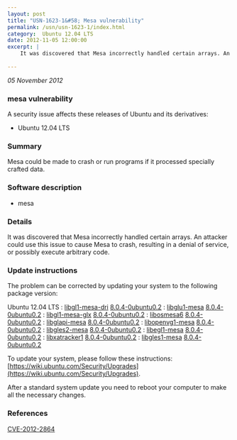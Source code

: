 ```yaml
---
layout: post
title: "USN-1623-1&#58; Mesa vulnerability"
permalink: /usn/usn-1623-1/index.html
category:  Ubuntu 12.04 LTS
date: 2012-11-05 12:00:00
excerpt: |
    It was discovered that Mesa incorrectly handled certain arrays. An attacker could use this issue to cause Mesa to crash, resulting in a denial of service, or possibly execute arbitrary code. 
    
--- 
```

 
 

*05 November 2012*

### mesa vulnerability

A security issue affects these releases of Ubuntu and its derivatives:

* Ubuntu 12.04 LTS

### Summary

Mesa could be made to crash or run programs if it processed specially crafted data.

### Software description

* mesa 

### Details

It was discovered that Mesa incorrectly handled certain arrays. An attacker could use this issue to cause Mesa to crash, resulting in a denial of service, or possibly execute arbitrary code. 

### Update instructions

The problem can be corrected by updating your system to the following package version:

Ubuntu 12.04 LTS
 : [libgl1-mesa-dri](https://launchpad.net/ubuntu/+source/mesa) <span> [8.0.4-0ubuntu0.2](https://launchpad.net/ubuntu/+source/mesa/8.0.4-0ubuntu0.2) </span> 
 : [libglu1-mesa](https://launchpad.net/ubuntu/+source/mesa) <span> [8.0.4-0ubuntu0.2](https://launchpad.net/ubuntu/+source/mesa/8.0.4-0ubuntu0.2) </span> 
 : [libgl1-mesa-glx](https://launchpad.net/ubuntu/+source/mesa) <span> [8.0.4-0ubuntu0.2](https://launchpad.net/ubuntu/+source/mesa/8.0.4-0ubuntu0.2) </span> 
 : [libosmesa6](https://launchpad.net/ubuntu/+source/mesa) <span> [8.0.4-0ubuntu0.2](https://launchpad.net/ubuntu/+source/mesa/8.0.4-0ubuntu0.2) </span> 
 : [libglapi-mesa](https://launchpad.net/ubuntu/+source/mesa) <span> [8.0.4-0ubuntu0.2](https://launchpad.net/ubuntu/+source/mesa/8.0.4-0ubuntu0.2) </span> 
 : [libopenvg1-mesa](https://launchpad.net/ubuntu/+source/mesa) <span> [8.0.4-0ubuntu0.2](https://launchpad.net/ubuntu/+source/mesa/8.0.4-0ubuntu0.2) </span> 
 : [libgles2-mesa](https://launchpad.net/ubuntu/+source/mesa) <span> [8.0.4-0ubuntu0.2](https://launchpad.net/ubuntu/+source/mesa/8.0.4-0ubuntu0.2) </span> 
 : [libegl1-mesa](https://launchpad.net/ubuntu/+source/mesa) <span> [8.0.4-0ubuntu0.2](https://launchpad.net/ubuntu/+source/mesa/8.0.4-0ubuntu0.2) </span> 
 : [libxatracker1](https://launchpad.net/ubuntu/+source/mesa) <span> [8.0.4-0ubuntu0.2](https://launchpad.net/ubuntu/+source/mesa/8.0.4-0ubuntu0.2) </span> 
 : [libgles1-mesa](https://launchpad.net/ubuntu/+source/mesa) <span> [8.0.4-0ubuntu0.2](https://launchpad.net/ubuntu/+source/mesa/8.0.4-0ubuntu0.2) </span> 

To update your system, please follow these instructions: [https://wiki.ubuntu.com/Security/Upgrades](https://wiki.ubuntu.com/Security/Upgrades).

After a standard system update you need to reboot your computer to make all the necessary changes. 

### References

 
 [CVE-2012-2864](http://people.ubuntu.com/~ubuntu-security/cve/CVE-2012-2864)
 

